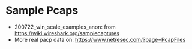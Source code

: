 # Sample Pcaps

* 200722_win_scale_examples_anon: from https://wiki.wireshark.org/samplecaptures
* More real pacp data on: https://www.netresec.com/?page=PcapFiles